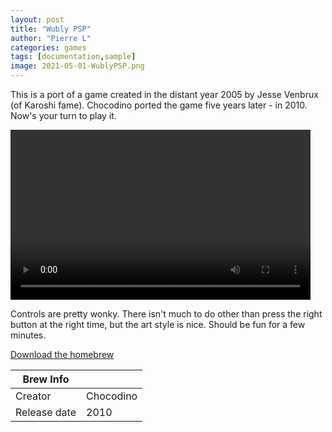```yaml
---
layout: post
title: "Wubly PSP"
author: "Pierre L"
categories: games
tags: [documentation,sample]
image: 2021-05-01-WublyPSP.png
---
```


This is a port of a game created in the distant year 2005 by Jesse Venbrux (of Karoshi fame). Chocodino ported the game five years later - in 2010. Now's your turn to play it.

<video class="center" width="480" height="272" controls>
	<source type="video/mp4" src="https://github.com/PSP-Archive/PSP-Archive.github.io/raw/gh-pages/assets/video/2021-05-01-WublyPSP.mp4">
</video>

Controls are pretty wonky. There isn't much to do other than press the right button at the right time, but the art style is nice. Should be fun for a few minutes.

<p class="download-btn">
    <a href="https://archive.org/download/wubly-psp.-7z/Wubly%20PSP.7z">Download the homebrew</a>
</p>

| Brew Info    |             |
|--------------|-------------|
| Creator      | Chocodino |
| Release date | 2010 |
